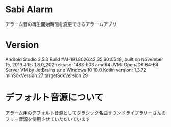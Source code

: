 # Sabi Alarm
アラーム音の再生開始時間を変更できるアラームアプリ

# Version
Android Studio 3.5.3
Build #AI-191.8026.42.35.6010548, built on November 15, 2019
JRE: 1.8.0_202-release-1483-b03 amd64
JVM: OpenJDK 64-Bit Server VM by JetBrains s.r.o
Windows 10 10.0
Kotlin version: 1.3.72
minSdkVersion 27
targetSdkVersion 29  

# デフォルト音源について
アラーム用のデフォルト音源として[クラシック名曲サウンドライブラリー](https://classical-sound.seesaa.net/)さんのフリー音源を使用させていただいています
